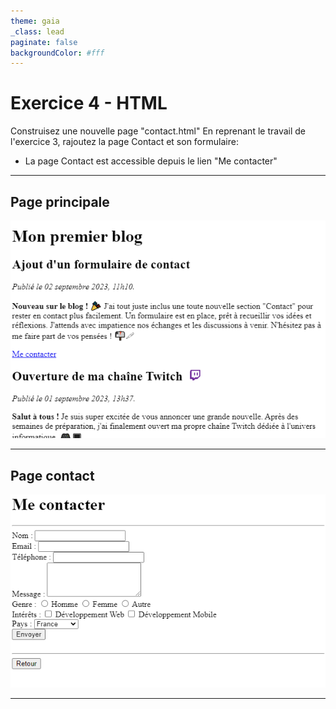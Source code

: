 ```yaml
---
theme: gaia
_class: lead
paginate: false
backgroundColor: #fff
---
```


# **Exercice 4 - HTML**

Construisez une nouvelle page "contact.html"
En reprenant le travail de l'exercice 3, rajoutez la page Contact et son formulaire:

- La page Contact est accessible depuis le lien "Me contacter"

---
## **Page principale**

![exo4_mainpage](image.png)

---
## **Page contact**

![exo4_contactpage](image-1.png)

---